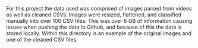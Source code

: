 For this project the data used was comprised of images parsed from videos as well as cleaned CSVs. Images were resized, flattened, and classified manually into over 100 CSV files. This was over 6 GB of information causing issues when pushing the data to Github, and because of this the data is stored locally. Within this directory is an example of the original images and one of the cleaned CSV files.
